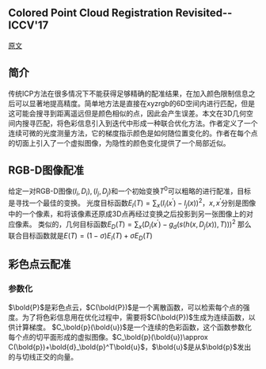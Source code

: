 ## Colored Point Cloud Registration Revisited--ICCV'17
[原文](../paper_pdf/Park_Colored_Point_Cloud_ICCV_2017_paper.pdf)
## 简介
传统ICP方法在很多情况下不能获得足够精确的配准结果，在加入颜色限制信息之后可以显著地提高精度。简单地方法是直接在xyzrgb的6D空间内进行匹配，但是这可能会搜寻到距离遥远但是颜色相似的点，因此会产生误差。本文在3D几何空间内搜寻匹配，将色彩信息引入到迭代中形成一种联合优化方法。作者定义了一个连续可微的光度测量方法，它的梯度指示颜色是如何随位置变化的。作者在每个点的切面上引入了一个虚拟图像，为隐性的颜色变化提供了一个局部近似。
## RGB-D图像配准
给定一对RGB-D图像$(I_i,D_i), (I_j, D_j)$和一个初始变换$T^0$可以粗略的进行配准，目标是寻找一个最佳的变换。
光度目标函数$E_I(T)=\sum_x{(I_i(x^{'})-I_j(x))^2}$，$x,x^{'}$分别是图像中的一个像素，和将该像素还原成3D点再经过变换之后投影到另一张图像上的对应像素。
类似的，几何目标函数$E_D(T)=\sum_x{(D_i(x^{'})-g_d(s(h(x, D_j(x)), T)))^2}$
那么联合目标函数就是$E(T)=(1-\sigma)E_I(T)+\sigma E_D(T)$
## 彩色点云配准
### 参数化
$\bold{P}$是彩色点云，$C(\bold{P})$是一个离散函数，可以检索每个点的强度。为了将色彩信息用在优化过程中，需要将$C(\bold{P})$生成为连续函数，以供计算梯度。
$C_\bold{p}(\bold{u})$是一个连续的色彩函数，这个函数参数化每个点的切平面形成的虚拟图像。$C_\bold{p}(\bold{u})\approx C(\bold{p})+\bold{d}_\bold{p}^T\bold{u}$，$\bold{u}$是从$\bold{p}$发出的与切线正交的向量。